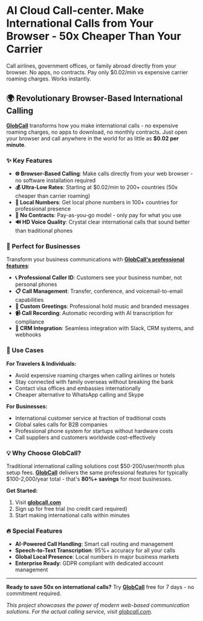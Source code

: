 # AI Cloud Call-center. Make International Calls from Your Browser - 50x Cheaper Than Your Carrier

Call airlines, government offices, or family abroad directly from your browser. No apps, no contracts. Pay only $0.02/min vs expensive carrier roaming charges. Works instantly.

## 🌍 Revolutionary Browser-Based International Calling

**[GlobCall](https://globcall.com)** transforms how you make international calls - no expensive roaming charges, no apps to download, no monthly contracts. Just open your browser and call anywhere in the world for as little as **$0.02 per minute**.

### ✨ Key Features

- **🌐 Browser-Based Calling**: Make calls directly from your web browser - no software installation required
- **💰 Ultra-Low Rates**: Starting at $0.02/min to 200+ countries (50x cheaper than carrier roaming)
- **📱 Local Numbers**: Get local phone numbers in 100+ countries for professional presence
- **🎯 No Contracts**: Pay-as-you-go model - only pay for what you use
- **🔊 HD Voice Quality**: Crystal clear international calls that sound better than traditional phones

### 🏢 Perfect for Businesses

Transform your business communications with **[GlobCall's professional features](https://globcall.com)**:

- **📞 Professional Caller ID**: Customers see your business number, not personal phones
- **📋 Call Management**: Transfer, conference, and voicemail-to-email capabilities
- **🎵 Custom Greetings**: Professional hold music and branded messages
- **📹 Call Recording**: Automatic recording with AI transcription for compliance
- **🔗 CRM Integration**: Seamless integration with Slack, CRM systems, and webhooks

### 🚀 Use Cases

**For Travelers & Individuals:**
- Avoid expensive roaming charges when calling airlines or hotels
- Stay connected with family overseas without breaking the bank
- Contact visa offices and embassies internationally
- Cheaper alternative to WhatsApp calling and Skype

**For Businesses:**
- International customer service at fraction of traditional costs
- Global sales calls for B2B companies
- Professional phone system for startups without hardware costs
- Call suppliers and customers worldwide cost-effectively

### 💡 Why Choose GlobCall?

Traditional international calling solutions cost $50-200/user/month plus setup fees. **[GlobCall](https://globcall.com)** delivers the same professional features for typically $100-2,000/year total - that's **80%+ savings** for most businesses.

**Get Started:**
1. Visit **[globcall.com](https://globcall.com)** 
2. Sign up for free trial (no credit card required)
3. Start making international calls within minutes

### 🔥 Special Features

- **AI-Powered Call Handling**: Smart call routing and management
- **Speech-to-Text Transcription**: 95%+ accuracy for all your calls  
- **Global Local Presence**: Local numbers in major business markets
- **Enterprise Ready**: GDPR compliant with dedicated account management

---

**Ready to save 50x on international calls?** Try **[GlobCall](https://globcall.com)** free for 7 days - no commitment required.

*This project showcases the power of modern web-based communication solutions. For the actual calling service, visit [globcall.com](https://globcall.com).*
